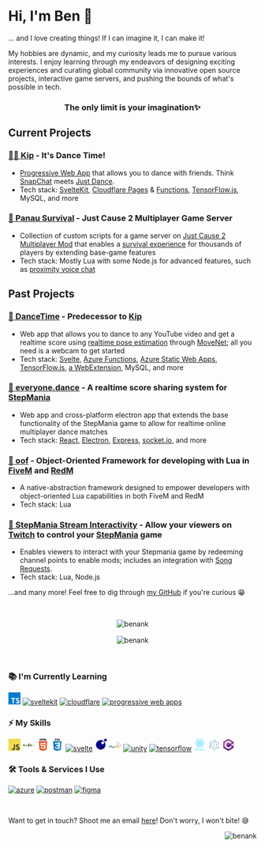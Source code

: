 # Hi, I'm **Ben** 👋

... and I love creating things! If I can imagine it, I can make it!

My hobbies are dynamic, and my curiosity leads me to pursue various interests. I enjoy learning through my endeavors of designing exciting experiences and curating global community via innovative open source projects, interactive game servers, and pushing the bounds of what's possible in tech.

<h3 align="center">The only limit is your imagination✨</h3>

## Current Projects

### [**💃🕺 Kip**](https://kip.dance/) - It's Dance Time!
-   [Progressive Web App](https://developer.mozilla.org/en-US/docs/Web/Progressive_web_apps) that allows you to dance with friends. Think [SnapChat](https://www.snapchat.com/) meets [Just Dance](https://justdance.com/).
-  Tech stack: [SvelteKit](https://kit.svelte.dev/), [Cloudflare Pages](https://developers.cloudflare.com/pages/) & [Functions](https://developers.cloudflare.com/pages/platform/functions), [TensorFlow.js](https://www.tensorflow.org/), MySQL, and more

### [**🌆 Panau Survival**](https://github.com/benank/Panau-Survival-Server) - Just Cause 2 Multiplayer Game Server
-   Collection of custom scripts for a game server on [Just Cause 2 Multiplayer Mod](https://store.steampowered.com/app/259080/Just_Cause_2_Multiplayer_Mod/) that enables a [survival experience](https://en.wikipedia.org/wiki/Survival_game) for thousands of players by extending base-game features
- Tech stack: Mostly Lua with some Node.js for advanced features, such as [proximity voice chat](https://github.com/benank/JC2MP-Voice-Chat)

## Past Projects
### [**🕺 DanceTime**](https://dancetime.io) - Predecessor to [Kip](https://kip.dance/)
- Web app that allows you to dance to any YouTube video and get a realtime score using [realtime pose estimation](https://dev.to/benank/realtime-pose-comparison-with-tensorflow-js-42lk) through [MoveNet](https://blog.tensorflow.org/2021/05/next-generation-pose-detection-with-movenet-and-tensorflowjs.html); all you need is a webcam to get started
- Tech stack: [Svelte](https://svelte.dev), [Azure Functions](https://docs.microsoft.com/en-us/azure/azure-functions/functions-overview), [Azure Static Web Apps](https://docs.microsoft.com/en-us/azure/static-web-apps/overview), [TensorFlow.js](https://www.tensorflow.org/), [a WebExtension](https://developer.mozilla.org/en-US/docs/Mozilla/Add-ons/WebExtensions), MySQL, and more

### [**💯 everyone.dance**](https://everyone.dance/) - A realtime score sharing system for [StepMania](https://www.stepmania.com/)
- Web app and cross-platform electron app that extends the base functionality of the StepMania game to allow for realtime online multiplayer dance matches
- Tech stack: [React](https://reactjs.org/), [Electron](https://www.electronjs.org/), [Express](https://expressjs.com/), [socket.io](https://socket.io/), and more

### [**🔨 oof**](https://github.com/Paradigm-MP/oof) - Object-Oriented Framework for developing with Lua in [FiveM](https://fivem.net/) and [RedM](https://redm.gg/)
- A native-abstraction framework designed to empower developers with object-oriented Lua capabilities in both FiveM and RedM
- Tech stack: Lua

### [**🍿 StepMania Stream Interactivity**](https://github.com/benank/Stepmania-Stream-Interactivity) - Allow your viewers on [Twitch](twitch.tv/) to control your [StepMania](https://www.stepmania.com/) game
- Enables viewers to interact with your Stepmania game by redeeming channel points to enable mods; includes an integration with [Song Requests](https://github.com/DaveLinger/Stepmania-Stream-Tools).
- Tech stack: Lua, Node.js



...and many more! Feel free to dig through [my GitHub](https://github.com/benank) if you're curious 😁


<br/>


<p align="center"><img align="center" src="https://github-readme-stats.vercel.app/api?username=benank&theme=dark&show_icons=true&locale=en" alt="benank" /></p>

<p align="center"><img align="center" src="https://github-readme-streak-stats.herokuapp.com/?user=benank&theme=dark" alt="benank" /></p>

<br />

### 📚 I'm Currently Learning

<a href="https://www.typescriptlang.org/" target="_blank" rel="noreferrer"> <img src="https://raw.githubusercontent.com/devicons/devicon/master/icons/typescript/typescript-original.svg" alt="typescript" width="25" height="25"/></a> 
<a href="https://kit.svelte.dev/" target="_blank" rel="noreferrer"> <img src="https://upload.wikimedia.org/wikipedia/commons/1/1b/Svelte_Logo.svg" alt="sveltekit" width="25" height="25"/></a> 
<a href="https://developers.cloudflare.com/pages/platform/functions" target="_blank" rel="noreferrer"> <img src="https://www.vectorlogo.zone/logos/cloudflare/cloudflare-icon.svg" alt="cloudflare" width="25" height="25"/></a>
<a href="https://developer.mozilla.org/en-US/docs/Web/Progressive_web_apps" target="_blank" rel="noreferrer"> <img src="https://raw.githubusercontent.com/webmaxru/progressive-web-apps-logo/master/pwalogo.svg" alt="progressive web apps" width="25" height="25"/></a></p>

### ⚡ My Skills

<a href="https://developer.mozilla.org/en-US/docs/Web/JavaScript" target="_blank" rel="noreferrer"><img src="https://raw.githubusercontent.com/devicons/devicon/master/icons/javascript/javascript-original.svg" alt="javascript" width="25" height="25"/></a> 
<a href="https://nodejs.org" target="_blank" rel="noreferrer"><img src="https://raw.githubusercontent.com/devicons/devicon/master/icons/nodejs/nodejs-original-wordmark.svg" alt="nodejs" width="25" height="25"/></a> 
<a href="https://www.w3.org/html/" target="_blank" rel="noreferrer"><img src="https://raw.githubusercontent.com/devicons/devicon/master/icons/html5/html5-original-wordmark.svg" alt="html5" width="25" height="25"/></a> 
<a href="https://www.w3schools.com/css/" target="_blank" rel="noreferrer"><img src="https://raw.githubusercontent.com/devicons/devicon/master/icons/css3/css3-original-wordmark.svg" alt="css3" width="25" height="25"/></a> 
<a href="https://svelte.dev" target="_blank" rel="noreferrer"><img src="https://upload.wikimedia.org/wikipedia/commons/1/1b/Svelte_Logo.svg" alt="svelte" width="25" height="25"/></a> 
<a href="https://www.lua.org/" target="_blank" rel="noreferrer"><img src="https://raw.githubusercontent.com/devicons/devicon/master/icons/lua/lua-original.svg" alt="lua" width="25" height="25"/></a>
<a href="https://www.mysql.com/" target="_blank" rel="noreferrer"><img src="https://raw.githubusercontent.com/devicons/devicon/master/icons/mysql/mysql-original-wordmark.svg" alt="mysql" width="25" height="25"/></a> 
<a href="https://unity.com/" target="_blank" rel="noreferrer"><img src="https://www.vectorlogo.zone/logos/unity3d/unity3d-icon.svg" alt="unity" width="25" height="25"/></a> 
<a href="https://www.tensorflow.org" target="_blank" rel="noreferrer"><img src="https://www.vectorlogo.zone/logos/tensorflow/tensorflow-icon.svg" alt="tensorflow" width="25" height="25"/></a> 
<a href="https://reactjs.org/" target="_blank" rel="noreferrer"><img src="https://raw.githubusercontent.com/devicons/devicon/master/icons/react/react-original-wordmark.svg" alt="react" width="25" height="25"/></a> 
<a href="https://www.electronjs.org" target="_blank" rel="noreferrer"><img src="https://raw.githubusercontent.com/devicons/devicon/master/icons/electron/electron-original.svg" alt="electron" width="25" height="25"/></a> 
<a href="https://www.w3schools.com/cs/" target="_blank" rel="noreferrer"><img src="https://raw.githubusercontent.com/devicons/devicon/master/icons/csharp/csharp-original.svg" alt="csharp" width="25" height="25"/></a> 




### 🛠️ Tools & Services I Use
<a href="https://azure.microsoft.com/en-in/" target="_blank" rel="noreferrer"><img src="https://www.vectorlogo.zone/logos/microsoft_azure/microsoft_azure-icon.svg" alt="azure" width="25" height="25"/></a> 
<a href="https://postman.com" target="_blank" rel="noreferrer"><img src="https://www.vectorlogo.zone/logos/getpostman/getpostman-icon.svg" alt="postman" width="25" height="25"/></a> 
<a href="https://www.figma.com/" target="_blank" rel="noreferrer"><img src="https://www.vectorlogo.zone/logos/figma/figma-icon.svg" alt="figma" width="25" height="25"/></a> 

<br/>

Want to get in touch? Shoot me an email [here](mailto:gh@b-a.dev)! Don't worry, I won't bite! 😅

<p align="right"> <img src="https://komarev.com/ghpvc/?username=benank&label=Visitors&color=0e75b6&style=flat" alt="benank" /> </p>
